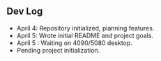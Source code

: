 ## Dev Log

- April 4: Repository initialized, planning features.
- April 5: Wrote initial README and project goals.
- April 5 : Waiting on 4090/5080 desktop.
- Pending project initialization.
